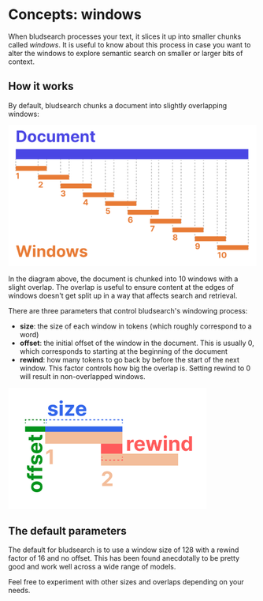 # Concepts: windows

When bludsearch processes your text, it slices it up into smaller chunks called _windows_. It is useful to know about this process in case you want to alter the windows to explore semantic search on smaller or larger bits of context.

## How it works

By default, bludsearch chunks a document into slightly overlapping windows:

![A diagram of overlapping windows within a document](img/windows.png)

In the diagram above, the document is chunked into 10 windows with a slight overlap. The overlap is useful to ensure content at the edges of windows doesn't get split up in a way that affects search and retrieval.

There are three parameters that control bludsearch's windowing process:

- **size**: the size of each window in tokens (which roughly correspond to a word)
- **offset**: the initial offset of the window in the document. This is usually 0, which corresponds to starting at the beginning of the document
- **rewind**: how many tokens to go back by before the start of the next window. This factor controls how big the overlap is. Setting rewind to 0 will result in non-overlapped windows.

![A diagram showing the offset, size, and rewind parameters](img/window_anatomy.png)

## The default parameters

The default for bludsearch is to use a window size of 128 with a rewind factor of 16 and no offset. This has been found anecdotally to be pretty good and work well across a wide range of models.

Feel free to experiment with other sizes and overlaps depending on your needs.
